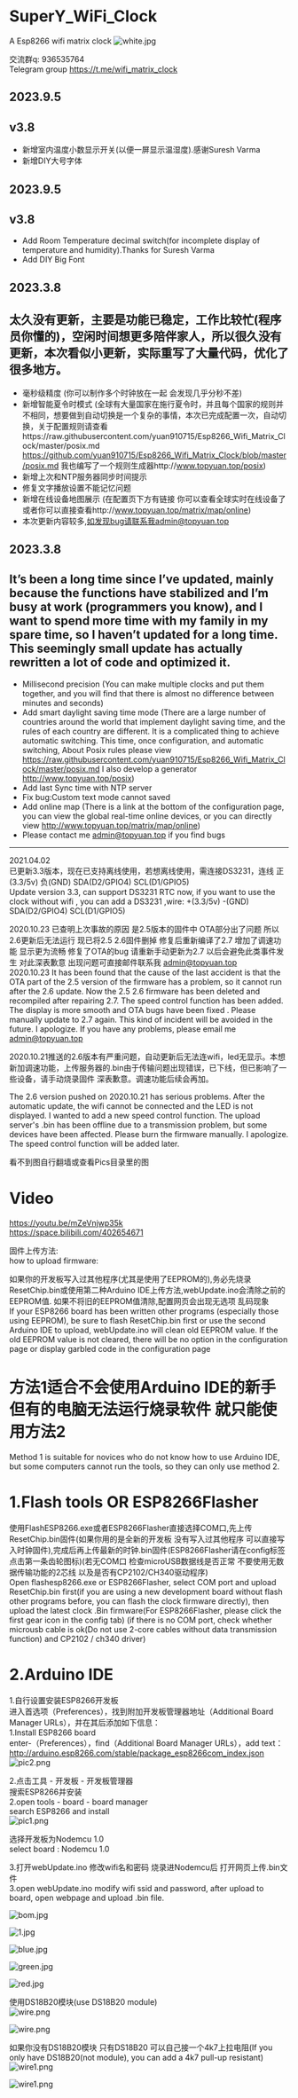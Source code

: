 # SuperY_WiFi_Clock
A Esp8266 wifi matrix clock 
![white.jpg](https://raw.githubusercontent.com/yuan910715/Esp8266_Wifi_Matrix_Clock/master/Pics/IMG_20201105_220754.jpg?raw=true)

交流群q:   936535764   
Telegram group https://t.me/wifi_matrix_clock   

## 2023.9.5
## v3.8
- 新增室内温度小数显示开关(以便一屏显示温湿度).感谢Suresh Varma
- 新增DIY大号字体

## 2023.9.5
## v3.8
- Add Room Temperature decimal switch(for incomplete display of temperature and humidity).Thanks for Suresh Varma
- Add DIY Big Font





## 2023.3.8
## 太久没有更新，主要是功能已稳定，工作比较忙(程序员你懂的)，空闲时间想更多陪伴家人，所以很久没有更新，本次看似小更新，实际重写了大量代码，优化了很多地方。
- 毫秒级精度  (你可以制作多个时钟放在一起 会发现几乎分秒不差)
- 新增智能夏令时模式  (全球有大量国家在施行夏令时，并且每个国家的规则并不相同，想要做到自动切换是一个复杂的事情，本次已完成配置一次，自动切换，关于配置规则请查看https://raw.githubusercontent.com/yuan910715/Esp8266_Wifi_Matrix_Clock/master/posix.md  https://github.com/yuan910715/Esp8266_Wifi_Matrix_Clock/blob/master/posix.md 我也编写了一个规则生成器http://www.topyuan.top/posix)
- 新增上次和NTP服务器同步时间提示
- 修复文字播放设置不能记忆问题
- 新增在线设备地图展示  (在配置页下方有链接 你可以查看全球实时在线设备了 或者你可以直接查看http://www.topyuan.top/matrix/map/online)
- 本次更新内容较多,如发现bug请联系我admin@topyuan.top

## 2023.3.8
## It’s been a long time since I’ve updated, mainly because the functions have stabilized and I’m busy at work (programmers you know), and I want to spend more time with my family in my spare time, so I haven’t updated for a long time. This seemingly small update has actually rewritten a lot of code and optimized it.
- Millisecond precision  (You can make multiple clocks and put them together, and you will find that there is almost no difference between minutes and seconds)
- Add smart daylight saving time mode (There are a large number of countries around the world that implement daylight saving time, and the rules of each country are different. It is a complicated thing to achieve automatic switching. This time,  once configuration, and automatic switching, About Posix rules please view https://raw.githubusercontent.com/yuan910715/Esp8266_Wifi_Matrix_Clock/master/posix.md  I also develop a generator http://www.topyuan.top/posix)
- Add last Sync time with NTP server
- Fix bug:Custom text mode cannot saved
- Add online map  (There is a link at the bottom of the configuration page, you can view the global real-time online devices, or you can directly view http://www.topyuan.top/matrix/map/online)
- Please contact me admin@topyuan.top if you find bugs

---

2021.04.02   
已更新3.3版本，现在已支持离线使用，若想离线使用，需连接DS3231，连线 正(3.3/5v) 负(GND) SDA(D2/GPIO4) SCL(D1/GPIO5)    
Update version 3.3, can support DS3231 RTC now, if you want to use the clock without wifi , you can add a DS3231 ,wire: +(3.3/5v) -(GND) SDA(D2/GPIO4) SCL(D1/GPIO5)    


2020.10.23 已查明上次事故的原因 是2.5版本的固件中 OTA部分出了问题 所以2.6更新后无法运行 现已将2.5 2.6固件删掉 修复后重新编译了2.7 增加了调速功能 显示更为流畅 修复了OTA的bug 请重新手动更新为2.7 以后会避免此类事件发生 对此深表歉意  出现问题可直接邮件联系我 admin@topyuan.top  
2020.10.23 It has been found that the cause of the last accident is that the OTA part of the 2.5 version of the firmware has a problem, so it cannot run after the 2.6 update. Now the 2.5 2.6 firmware has been deleted and recompiled after repairing 2.7. The speed control function has been added. The display is more smooth and OTA bugs have been fixed . Please manually update to 2.7 again. This kind of incident will be avoided in the future. I apologize. If you have any problems, please email me   admin@topyuan.top



2020.10.21推送的2.6版本有严重问题，自动更新后无法连wifi，led无显示。本想新加调速功能，上传服务器的.bin由于传输问题出现错误，已下线，但已影响了一些设备，请手动烧录固件 深表歉意。调速功能后续会再加。    


The 2.6 version pushed on 2020.10.21 has serious problems. After the automatic update, the wifi cannot be connected and the LED is not displayed.  I wanted to add a new speed control function. The upload server's .bin has been offline due to a transmission problem, but some devices have been affected. Please burn the firmware manually. I apologize.  The speed control function will be added later.   


看不到图自行翻墙或查看Pics目录里的图  

# Video  
https://youtu.be/mZeVnjwp35k  
https://space.bilibili.com/402654671  

固件上传方法:   
how to upload firmware:  

如果你的开发板写入过其他程序(尤其是使用了EEPROM的),务必先烧录ResetChip.bin或使用第二种Arduino IDE上传方法,webUpdate.ino会清除之前的EEPROM值. 如果不将旧的EEPROM值清除,配置网页会出现无选项 乱码现象     
If your ESP8266 board has been written other programs (especially those using EEPROM), be sure to flash ResetChip.bin first or use the second Arduino IDE to upload, webUpdate.ino will clean old EEPROM value.   If the old EEPROM value is not cleared, there will be no option in the configuration page or display garbled code in the configuration page    

#  方法1适合不会使用Arduino IDE的新手 但有的电脑无法运行烧录软件 就只能使用方法2
Method 1 is suitable for novices who do not know how to use Arduino IDE, but some computers cannot run the tools, so they can only use method 2.  

#  1.Flash tools   OR   ESP8266Flasher

使用FlashESP8266.exe或者ESP8266Flasher直接选择COM口,先上传ResetChip.bin固件(如果你用的是全新的开发板 没有写入过其他程序 可以直接写入时钟固件),完成后再上传最新的时钟.bin固件(ESP8266Flasher请在config标签点击第一条齿轮图标)(若无COM口 检查microUSB数据线是否正常 不要使用无数据传输功能的2芯线 以及是否有CP2102/CH340驱动程序)   
Open flashesp8266.exe or ESP8266Flasher, select COM port and upload ResetChip.bin first(if you are using a new development board without flash other programs before, you can flash the clock firmware directly), then upload the latest clock .Bin firmware(For ESP8266Flasher, please click the first gear icon in the config tab) (if there is no COM port, check whether microusb cable is ok(Do not use 2-core cables without data transmission function) and CP2102 / ch340 driver)  


#  2.Arduino IDE
1.自行设置安装ESP8266开发板  
进入首选项（Preferences），找到附加开发板管理器地址（Additional Board Manager URLs），并在其后添加如下信息：  
1.Install ESP8266 board  
enter-（Preferences），find（Additional Board Manager URLs），add text：  
http://arduino.esp8266.com/stable/package_esp8266com_index.json   
![pic2.png](https://i.loli.net/2020/05/08/tlLTqHzFaPwCYUu.png)

2.点击工具 - 开发板 - 开发板管理器  
搜索ESP8266并安装  
2.open tools - board - board manager    
search ESP8266 and install  
![pic1.png](https://i.loli.net/2020/05/08/mNBRfaV4S8sb37I.png)  

选择开发板为Nodemcu 1.0  
select board : Nodemcu 1.0  

3.打开webUpdate.ino 修改wifi名和密码 烧录进Nodemcu后 打开网页上传.bin文件   
3.open webUpdate.ino modify wifi ssid and password,  after upload to board, open webpage and upload .bin file.     



![bom.jpg](https://raw.githubusercontent.com/yuan910715/Esp8266_Wifi_Matrix_Clock/master/Pics/bom.jpg?raw=true)

![1.jpg](https://raw.githubusercontent.com/yuan910715/Esp8266_Wifi_Matrix_Clock/master/Pics/1.jpg?raw=true)

![blue.jpg](https://raw.githubusercontent.com/yuan910715/Esp8266_Wifi_Matrix_Clock/master/Pics/blue.jpg?raw=true)

![green.jpg](https://raw.githubusercontent.com/yuan910715/Esp8266_Wifi_Matrix_Clock/master/Pics/green.jpg?raw=true)

![red.jpg](https://raw.githubusercontent.com/yuan910715/Esp8266_Wifi_Matrix_Clock/master/Pics/red.jpg?raw=true)


使用DS18B20模块(use DS18B20 module)  
![wire.png](https://raw.githubusercontent.com/yuan910715/Esp8266_Wifi_Matrix_Clock/master/Pics/wire.png?raw=true)

![wire.png](http://www.topyuan.top/matrix/wire.png)

如果你没有DS18B20模块 只有DS18B20 可以自己接一个4k7上拉电阻(If you only have DS18B20(not module), you can add a 4k7 pull-up resistant)  
![wire1.png](https://raw.githubusercontent.com/yuan910715/Esp8266_Wifi_Matrix_Clock/master/Pics/wire1.png?raw=true)

![wire1.png](http://www.topyuan.top/matrix/wire1.png)
